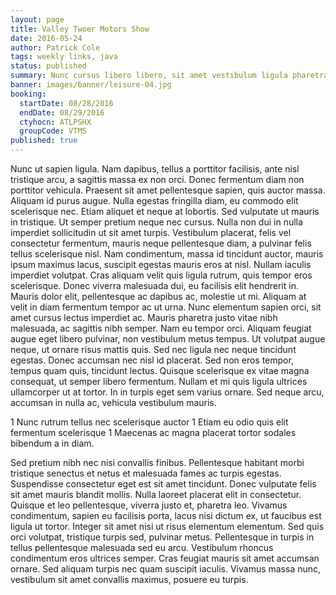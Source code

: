 ```yaml
---
layout: page
title: Valley Twoer Motors Show
date: 2016-05-24
author: Patrick Cole
tags: weekly links, java
status: published
summary: Nunc cursus libero libero, sit amet vestibulum ligula pharetra.
banner: images/banner/leisure-04.jpg
booking:
  startDate: 08/28/2016
  endDate: 08/29/2016
  ctyhocn: ATLPSHX
  groupCode: VTMS
published: true
---
```

Nunc ut sapien ligula. Nam dapibus, tellus a porttitor facilisis, ante nisl tristique arcu, a sagittis massa ex non orci. Donec fermentum diam non porttitor vehicula. Praesent sit amet pellentesque sapien, quis auctor massa. Aliquam id purus augue. Nulla egestas fringilla diam, eu commodo elit scelerisque nec. Etiam aliquet et neque at lobortis. Sed vulputate ut mauris in tristique. Ut semper pretium neque nec cursus. Nulla non dui in nulla imperdiet sollicitudin ut sit amet turpis. Vestibulum placerat, felis vel consectetur fermentum, mauris neque pellentesque diam, a pulvinar felis tellus scelerisque nisl. Nam condimentum, massa id tincidunt auctor, mauris ipsum maximus lacus, suscipit egestas mauris eros at nisl. Nullam iaculis imperdiet volutpat. Cras aliquam velit quis ligula rutrum, quis tempor eros scelerisque.
Donec viverra malesuada dui, eu facilisis elit hendrerit in. Mauris dolor elit, pellentesque ac dapibus ac, molestie ut mi. Aliquam at velit in diam fermentum tempor ac ut urna. Nunc elementum sapien orci, sit amet cursus lectus imperdiet ac. Mauris pharetra justo vitae nibh malesuada, ac sagittis nibh semper. Nam eu tempor orci. Aliquam feugiat augue eget libero pulvinar, non vestibulum metus tempus. Ut volutpat augue neque, ut ornare risus mattis quis. Sed nec ligula nec neque tincidunt egestas. Donec accumsan nec nisl id placerat. Sed non eros tempor, tempus quam quis, tincidunt lectus. Quisque scelerisque ex vitae magna consequat, ut semper libero fermentum. Nullam et mi quis ligula ultrices ullamcorper ut at tortor. In in turpis eget sem varius ornare. Sed neque arcu, accumsan in nulla ac, vehicula vestibulum mauris.

1 Nunc rutrum tellus nec scelerisque auctor
1 Etiam eu odio quis elit fermentum scelerisque
1 Maecenas ac magna placerat tortor sodales bibendum a in diam.

Sed pretium nibh nec nisi convallis finibus. Pellentesque habitant morbi tristique senectus et netus et malesuada fames ac turpis egestas. Suspendisse consectetur eget est sit amet tincidunt. Donec vulputate felis sit amet mauris blandit mollis. Nulla laoreet placerat elit in consectetur. Quisque et leo pellentesque, viverra justo et, pharetra leo. Vivamus condimentum, sapien eu facilisis porta, lacus nisi dictum ex, ut faucibus est ligula ut tortor. Integer sit amet nisi ut risus elementum elementum. Sed quis orci volutpat, tristique turpis sed, pulvinar metus. Pellentesque in turpis in tellus pellentesque malesuada sed eu arcu. Vestibulum rhoncus condimentum eros ultrices semper. Cras feugiat mauris sit amet accumsan ornare. Sed aliquam turpis nec quam suscipit iaculis. Vivamus massa nunc, vestibulum sit amet convallis maximus, posuere eu turpis.

